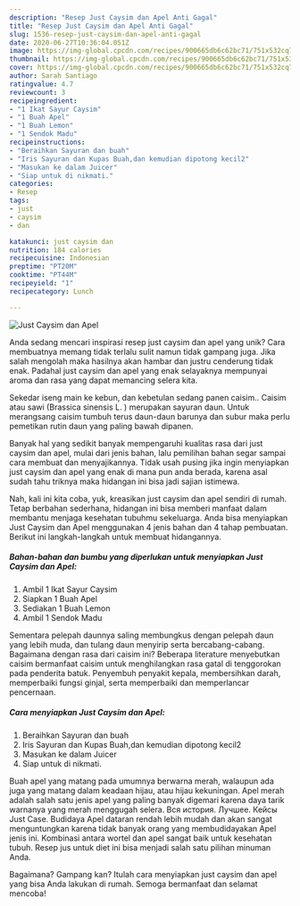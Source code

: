 ```yaml
---
description: "Resep Just Caysim dan Apel Anti Gagal"
title: "Resep Just Caysim dan Apel Anti Gagal"
slug: 1536-resep-just-caysim-dan-apel-anti-gagal
date: 2020-06-27T10:36:04.051Z
image: https://img-global.cpcdn.com/recipes/900665db6c62bc71/751x532cq70/just-caysim-dan-apel-foto-resep-utama.jpg
thumbnail: https://img-global.cpcdn.com/recipes/900665db6c62bc71/751x532cq70/just-caysim-dan-apel-foto-resep-utama.jpg
cover: https://img-global.cpcdn.com/recipes/900665db6c62bc71/751x532cq70/just-caysim-dan-apel-foto-resep-utama.jpg
author: Sarah Santiago
ratingvalue: 4.7
reviewcount: 3
recipeingredient:
- "1 Ikat Sayur Caysim"
- "1 Buah Apel"
- "1 Buah Lemon"
- "1 Sendok Madu"
recipeinstructions:
- "Beraihkan Sayuran dan buah"
- "Iris Sayuran dan Kupas Buah,dan kemudian dipotong kecil2"
- "Masukan ke dalam Juicer"
- "Siap untuk di nikmati."
categories:
- Resep
tags:
- just
- caysim
- dan

katakunci: just caysim dan 
nutrition: 184 calories
recipecuisine: Indonesian
preptime: "PT20M"
cooktime: "PT44M"
recipeyield: "1"
recipecategory: Lunch

---
```



![Just Caysim dan Apel](https://img-global.cpcdn.com/recipes/900665db6c62bc71/751x532cq70/just-caysim-dan-apel-foto-resep-utama.jpg)

Anda sedang mencari inspirasi resep just caysim dan apel yang unik? Cara membuatnya memang tidak terlalu sulit namun tidak gampang juga. Jika salah mengolah maka hasilnya akan hambar dan justru cenderung tidak enak. Padahal just caysim dan apel yang enak selayaknya mempunyai aroma dan rasa yang dapat memancing selera kita.

Sekedar iseng main ke kebun, dan kebetulan sedang panen caisim.. Caisim atau sawi (Brassica sinensis L. ) merupakan sayuran daun. Untuk merangsang caisim tumbuh terus daun-daun barunya dan subur maka perlu pemetikan rutin daun yang paling bawah dipanen.

Banyak hal yang sedikit banyak mempengaruhi kualitas rasa dari just caysim dan apel, mulai dari jenis bahan, lalu pemilihan bahan segar sampai cara membuat dan menyajikannya. Tidak usah pusing jika ingin menyiapkan just caysim dan apel yang enak di mana pun anda berada, karena asal sudah tahu triknya maka hidangan ini bisa jadi sajian istimewa.


Nah, kali ini kita coba, yuk, kreasikan just caysim dan apel sendiri di rumah. Tetap berbahan sederhana, hidangan ini bisa memberi manfaat dalam membantu menjaga kesehatan tubuhmu sekeluarga. Anda bisa menyiapkan Just Caysim dan Apel menggunakan 4 jenis bahan dan 4 tahap pembuatan. Berikut ini langkah-langkah untuk membuat hidangannya.

<!--inarticleads1-->

##### Bahan-bahan dan bumbu yang diperlukan untuk menyiapkan Just Caysim dan Apel:

1. Ambil 1 Ikat Sayur Caysim
1. Siapkan 1 Buah Apel
1. Sediakan 1 Buah Lemon
1. Ambil 1 Sendok Madu


Sementara pelepah daunnya saling membungkus dengan pelepah daun yang lebih muda, dan tulang daun menyirip serta bercabang-cabang. Bagaimana dengan rasa dari caisim ini? Beberapa literature menyebutkan caisim bermanfaat caisim untuk menghilangkan rasa gatal di tenggorokan pada penderita batuk. Penyembuh penyakit kepala, membersihkan darah, memperbaiki fungsi ginjal, serta memperbaiki dan memperlancar pencernaan. 

<!--inarticleads2-->

##### Cara menyiapkan Just Caysim dan Apel:

1. Beraihkan Sayuran dan buah
1. Iris Sayuran dan Kupas Buah,dan kemudian dipotong kecil2
1. Masukan ke dalam Juicer
1. Siap untuk di nikmati.


Buah apel yang matang pada umumnya berwarna merah, walaupun ada juga yang matang dalam keadaan hijau, atau hijau kekuningan. Apel merah adalah salah satu jenis apel yang paling banyak digemari karena daya tarik warnanya yang merah menggugah selera. Вся история. Лучшее. Кейсы Just Case. Budidaya Apel dataran rendah lebih mudah dan akan sangat menguntungkan karena tidak banyak orang yang membudidayakan Apel jenis ini. Kombinasi antara wortel dan apel sangat baik untuk kesehatan tubuh. Resep jus untuk diet ini bisa menjadi salah satu pilihan minuman Anda. 

Bagaimana? Gampang kan? Itulah cara menyiapkan just caysim dan apel yang bisa Anda lakukan di rumah. Semoga bermanfaat dan selamat mencoba!
